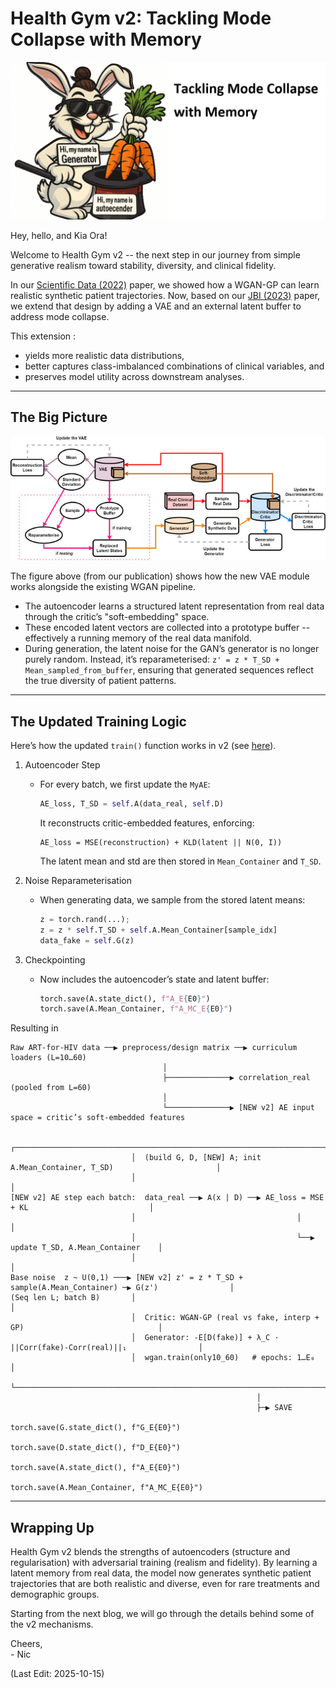 # Health Gym v2: Tackling Mode Collapse with Memory

<img src="Supporting_Images/ZFig044_V2Head.png" width="600"/>

Hey, hello, and Kia Ora!

Welcome to Health Gym v2 -- the next step in our journey from simple generative realism toward stability, diversity, and clinical fidelity.

In our [Scientific Data (2022)](https://www.nature.com/articles/s41597-022-01784-7) paper, we showed how a WGAN-GP can learn realistic synthetic patient trajectories.
Now, based on our [JBI (2023)](https://www.sciencedirect.com/science/article/pii/S1532046423001570) paper, we extend that design by adding a VAE and an external latent buffer to address mode collapse.

This extension :
* yields more realistic data distributions,
* better captures class-imbalanced combinations of clinical variables, and
* preserves model utility across downstream analyses.

---

## The Big Picture

<img src="Supporting_Images/ZFig045_V2Overview.png" width="650"/>

The figure above (from our publication) shows how the new VAE module works alongside the existing WGAN pipeline.
* The autoencoder learns a structured latent representation from real data through the critic’s "soft-embedding" space.
* These encoded latent vectors are collected into a prototype buffer -- effectively a running memory of the real data manifold.
* During generation, the latent noise for the GAN’s generator is no longer purely random. Instead, it’s reparameterised:
  `z' = z * T_SD + Mean_sampled_from_buffer`,
  ensuring that generated sequences reflect the true diversity of patient patterns.

---

## The Updated Training Logic

Here’s how the updated `train()` function works in v2 (see [here](https://github.com/NicKuo-ResearchStuff/Health_Gym_AI/blob/main/Blogs/Blogs004_HandsOn(HealthGymV2)/2025_09_24_WganGp%2BVAE%2BBuffer_Example.ipynb)).

1. Autoencoder Step

   * For every batch, we first update the `MyAE`:

     ```python
     AE_loss, T_SD = self.A(data_real, self.D)
     ```

     It reconstructs critic-embedded features, enforcing:

     ```
     AE_loss = MSE(reconstruction) + KLD(latent || N(0, I))
     ```

     The latent mean and std are then stored in `Mean_Container` and `T_SD`.

2. Noise Reparameterisation

   * When generating data, we sample from the stored latent means:

     ```python
     z = torch.rand(...); 
     z = z * self.T_SD + self.A.Mean_Container[sample_idx]
     data_fake = self.G(z)
     ```

3. Checkpointing

   * Now includes the autoencoder’s state and latent buffer:

     ```python
     torch.save(A.state_dict(), f"A_E{E0}")
     torch.save(A.Mean_Container, f"A_MC_E{E0}")
     ```

Resulting in

```
Raw ART-for-HIV data ──▶ preprocess/design matrix ──▶ curriculum loaders (L=10…60)
                                  │
                                  ├──────────────▶ correlation_real (pooled from L=60)
                                  │
                                  └──────────────▶ [NEW v2] AE input space = critic’s soft-embedded features

                           ┌───────────────────────────────────────────────────────────────────────────┐
                           │  (build G, D, [NEW] A; init A.Mean_Container, T_SD)                       │
                           │                                                                           │
[NEW v2] AE step each batch:  data_real ──▶ A(x | D) ──▶ AE_loss = MSE + KL                           │
                           │                                    │                                      │
                           │                                    └──▶ update T_SD, A.Mean_Container    │
                           │                                                                           │
Base noise  z ~ U(0,1) ───▶ [NEW v2] z' = z * T_SD + sample(A.Mean_Container) ─▶ G(z')                │
(Seq len L; batch B)       │                                                                           │              
                           │  Critic: WGAN-GP (real vs fake, interp + GP)                              │
                           │  Generator: -E[D(fake)] + λ_C · ||Corr(fake)-Corr(real)||₁                │  
                           │  wgan.train(only10_60)   # epochs: 1…E₀                                   │
                           └───────────────────────────────────────────────────────────────────────────┘
                                                       │
                                                       ├─▶ SAVE
                                                             torch.save(G.state_dict(), f"G_E{E0}")
                                                             torch.save(D.state_dict(), f"D_E{E0}")
                                                             torch.save(A.state_dict(), f"A_E{E0}")
                                                             torch.save(A.Mean_Container, f"A_MC_E{E0}")

```

---


## Wrapping Up

Health Gym v2 blends the strengths of autoencoders (structure and regularisation) with adversarial training (realism and fidelity).
By learning a latent memory from real data, the model now generates synthetic patient trajectories that are both realistic and diverse, even for rare treatments and demographic groups.

Starting from the next blog, we will go through the details behind some of the v2 mechanisms.

Cheers,</br>
\- Nic

(Last Edit: 2025-10-15)
